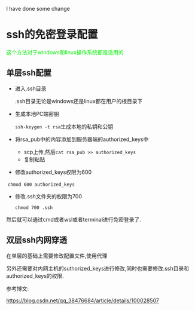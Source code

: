 I have done some change
# ssh的免密登录配置

<font color='greeny'>这个方法对于windows和linux操作系统都是适用的</font>

## 单层ssh配置

- 进入.ssh目录

  .ssh目录无论是windows还是linux都在用户的根目录下

- 生成本地PC端密钥

  `ssh-keygen -t rsa`生成本地的私钥和公钥

- 将rsa_pub中的内容添加到服务器端的authorized_keys中

  - scp上传,然后`cat rsa_pub >> authorized_keys`
  - 复制粘贴

- 修改authorized_keys权限为600

​	`chmod 600 authorized_keys`

- 修改.ssh文件夹的权限为700

  `chmod 700 .ssh`

然后就可以通过cmd或者wsl或者terminal进行免密登录了.

## 双层ssh内网穿透

在单层的基础上需要修改配置文件,使用代理

另外还需要对内网主机的suthorized_keys进行修改,同时也需要修改.ssh目录和authorized_keys的权限.

参考博文:

https://blog.csdn.net/qq_38476684/article/details/100028507
